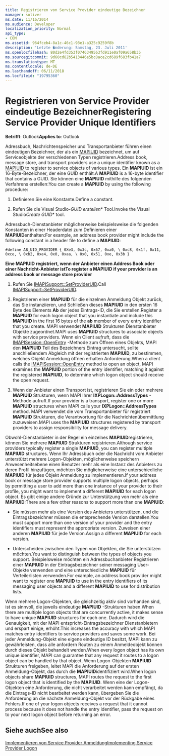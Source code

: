 ```yaml
---
title: Registrieren von Service Provider eindeutige Bezeichner
manager: soliver
ms.date: 11/16/2014
ms.audience: Developer
localization_priority: Normal
api_type:
- COM
ms.assetid: 964fceb4-8a1c-46c1-98e1-a325c9259f8b
description: 'Letzte �nderung: Samstag, 23. Juli 2011'
ms.openlocfilehash: 80d2e4fd353f0746349563fd911e0af09a658b35
ms.sourcegitcommit: 9d60cd82b5413446e5bc8ace2cd689f683fb41a7
ms.translationtype: MT
ms.contentlocale: de-DE
ms.lasthandoff: 06/11/2018
ms.locfileid: "19795360"
---
```

# <a name="registering-service-provider-unique-identifiers"></a><span data-ttu-id="29218-103">Registrieren von Service Provider eindeutige Bezeichner</span><span class="sxs-lookup"><span data-stu-id="29218-103">Registering Service Provider Unique Identifiers</span></span>

  
  
<span data-ttu-id="29218-104">**Betrifft**: Outlook</span><span class="sxs-lookup"><span data-stu-id="29218-104">**Applies to**: Outlook</span></span> 
  
<span data-ttu-id="29218-105">Adressbuch, Nachrichtenspeicher und Transportanbieter führen einen eindeutigen Bezeichner, der als ein [MAPIUID](mapiuid.md) bezeichnet, um auf Serviceobjekte der verschiedenen Typen registrieren.</span><span class="sxs-lookup"><span data-stu-id="29218-105">Address book, message store, and transport providers use a unique identifier known as a [MAPIUID](mapiuid.md) to register to service objects of various types.</span></span> <span data-ttu-id="29218-106">Ein **MAPIUID** ist ein 16-Byte-Bezeichner, der eine GUID enthält.</span><span class="sxs-lookup"><span data-stu-id="29218-106">A **MAPIUID** is a 16-byte identifier that contains a GUID.</span></span> <span data-ttu-id="29218-107">Sie können eine **MAPIUID** mithilfe des folgenden Verfahrens erstellen:</span><span class="sxs-lookup"><span data-stu-id="29218-107">You can create a **MAPIUID** by using the following procedure:</span></span> 
  
1. <span data-ttu-id="29218-108">Definieren Sie eine Konstante.</span><span class="sxs-lookup"><span data-stu-id="29218-108">Define a constant.</span></span>
    
2. <span data-ttu-id="29218-109">Rufen Sie die Visual Studio-*GUID erstellen*\* Tool.</span><span class="sxs-lookup"><span data-stu-id="29218-109">Invoke the Visual Studio*Create GUID*\* tool.</span></span> 
    
<span data-ttu-id="29218-110">Adressbuch-Dienstanbieter möglicherweise beispielsweise die folgenden Konstanten in einer Headerdatei zum Definieren einer **MAPIUID**enthalten:</span><span class="sxs-lookup"><span data-stu-id="29218-110">For example, an address book provider might include the following constant in a header file to define a **MAPIUID**:</span></span>
  
 `#define AB_UID_PROVIDER { 0Xe3, 0x3c, 0x67, 0xa0, \ 0xc8, 0x1f, 0x11, 0xce, \ 0xb2, 0xe4, 0x0, 0xaa, \ 0x0, 0x51, 0xe, 0x3b }`
  
 <span data-ttu-id="29218-111">**Eine MAPIUID registriert, wenn der Anbieter einen Address Book oder einer Nachricht-Anbieter ist**</span><span class="sxs-lookup"><span data-stu-id="29218-111">**To register a MAPIUID if your provider is an address book or message store provider**</span></span>
  
1. <span data-ttu-id="29218-112">Rufen Sie [IMAPISupport::SetProviderUID](imapisupport-setprovideruid.md).</span><span class="sxs-lookup"><span data-stu-id="29218-112">Call [IMAPISupport::SetProviderUID](imapisupport-setprovideruid.md).</span></span>
    
2. <span data-ttu-id="29218-113">Registrieren einer **MAPIUID** für die einzelnen Anmeldung Objekt zurück, das Sie instanziieren, und Schließen dieses **MAPIUID** in den ersten 16 Byte des Elements **Ab** der jedes Eintrags-ID, die Sie erstellen.</span><span class="sxs-lookup"><span data-stu-id="29218-113">Register a **MAPIUID** for each logon object that you instantiate and include this **MAPIUID** in the first 16 bytes of the **ab** member of every entry identifier that you create.</span></span> <span data-ttu-id="29218-114">MAPI verwendet **MAPIUID** Strukturen Dienstanbieter Objekte zugeordnet.</span><span class="sxs-lookup"><span data-stu-id="29218-114">MAPI uses **MAPIUID** structures to associate objects with service providers.</span></span> <span data-ttu-id="29218-115">Wenn ein Client aufruft, dass die [IMAPISession::OpenEntry](imapisession-openentry.md) -Methode zum Öffnen eines Objekts, MAPI den **MAPIUID** Teil des Bezeichners Eintrag untersucht, sollte anschließendem Abgleich mit der registrierten **MAPIUID**, zu bestimmen, welches Objekt Anmeldung öffnen erhalten Anforderung.</span><span class="sxs-lookup"><span data-stu-id="29218-115">When a client calls the [IMAPISession::OpenEntry](imapisession-openentry.md) method to open an object, MAPI examines the **MAPIUID** portion of the entry identifier, matching it against the registered **MAPIUID**, to determine which logon object should receive the open request.</span></span>
    
3. <span data-ttu-id="29218-116">Wenn der Anbieter einen Transport ist, registrieren Sie ein oder mehrere **MAPIUID** Strukturen, wenn MAPI Ihrer **IXPLogon::AddressTypes** -Methode aufruft.</span><span class="sxs-lookup"><span data-stu-id="29218-116">If your provider is a transport, register one or more **MAPIUID** structures when MAPI calls your **IXPLogon::AddressTypes** method.</span></span> <span data-ttu-id="29218-117">MAPI verwendet die vom Transportanbieter für registriert **MAPIUID** Strukturen, die Verantwortung für die Nachrichtenübermittlung zuzuweisen.</span><span class="sxs-lookup"><span data-stu-id="29218-117">MAPI uses the **MAPIUID** structures registered by transport providers to assign responsibility for message delivery.</span></span> 
    
<span data-ttu-id="29218-118">Obwohl-Dienstanbieter in der Regel ein einzelnes **MAPIUID**registrieren, können Sie mehrere **MAPIUID** Strukturen registrieren.</span><span class="sxs-lookup"><span data-stu-id="29218-118">Although service providers typically register a single **MAPIUID**, you can register multiple **MAPIUID** structures.</span></span> <span data-ttu-id="29218-119">Wenn Ihr Adressbuch oder die Nachricht vom Anbieter unterstützt mehrere Logon-Objekten, möglicherweise speichern Anwesenheitsebene einen Benutzer mehr als eine Instanz des Anbieters zu deren Profil hinzufügen, möchten Sie möglicherweise eine unterschiedliche **MAPIUID** für jedes Objekt Anmeldung zu implementieren.</span><span class="sxs-lookup"><span data-stu-id="29218-119">If your address book or message store provider supports multiple logon objects, perhaps by permitting a user to add more than one instance of your provider to their profile, you might want to implement a different **MAPIUID** for each logon object.</span></span> <span data-ttu-id="29218-120">Es gibt einige andere Gründe zur Unterstützung von mehr als eine **MAPIUID**:</span><span class="sxs-lookup"><span data-stu-id="29218-120">There are a few other reasons to support more than one **MAPIUID**:</span></span>
  
- <span data-ttu-id="29218-121">Sie müssen mehr als eine Version des Anbieters unterstützen, und die Eintragsbezeichner müssen die entsprechende Version darstellen.</span><span class="sxs-lookup"><span data-stu-id="29218-121">You must support more than one version of your provider and the entry identifiers must represent the appropriate version.</span></span> <span data-ttu-id="29218-122">Zuweisen einer anderen **MAPIUID** für jede Version.</span><span class="sxs-lookup"><span data-stu-id="29218-122">Assign a different **MAPIUID** for each version.</span></span> 
    
- <span data-ttu-id="29218-123">Unterscheiden zwischen den Typen von Objekten, die Sie unterstützen möchten.</span><span class="sxs-lookup"><span data-stu-id="29218-123">You want to distinguish between the types of objects you support.</span></span> <span data-ttu-id="29218-124">Beispielsweise möchten ein Adressbuchanbieter Registrieren einer **MAPIUID** in der Eintragsbezeichner seiner messaging User-Objekte verwenden und eine unterschiedliche **MAPIUID** für Verteilerlisten verwenden.</span><span class="sxs-lookup"><span data-stu-id="29218-124">For example, an address book provider might want to register one **MAPIUID** to use in the entry identifiers of its messaging user objects and a different **MAPIUID** to use for distribution lists.</span></span> 
    
<span data-ttu-id="29218-125">Wenn mehrere Logon-Objekten, die gleichzeitig aktiv sind vorhanden sind, ist es sinnvoll, die jeweils eindeutige **MAPIUID** -Strukturen haben.</span><span class="sxs-lookup"><span data-stu-id="29218-125">When there are multiple logon objects that are concurrently active, it makes sense to have unique **MAPIUID** structures for each one.</span></span> <span data-ttu-id="29218-126">Dadurch wird die Genauigkeit, mit der MAPI entspricht-Eintragsbezeichner Dienstanbietern und erspart einige, erhöht.</span><span class="sxs-lookup"><span data-stu-id="29218-126">This increases the accuracy with which MAPI matches entry identifiers to service providers and saves some work.</span></span> <span data-ttu-id="29218-127">Bei jeder Anmeldung-Objekt eine eigene eindeutige ID besitzt, MAPI kann zu gewährleisten, dass alle anfordern Routen zu einem Anmeldeobjekt können durch dieses Objekt behandelt werden.</span><span class="sxs-lookup"><span data-stu-id="29218-127">When every logon object has its own unique identifier, MAPI can guarantee that any request it routes to a logon object can be handled by that object.</span></span> <span data-ttu-id="29218-128">Wenn Logon-Objekten **MAPIUID** Strukturen freigeben, leitet MAPI die Anforderung auf der ersten Anmeldung-Objekt, das durch die **MAPIUID**identifiziert wird.</span><span class="sxs-lookup"><span data-stu-id="29218-128">When logon objects share **MAPIUID** structures, MAPI routes the request to the first logon object that is identified by the **MAPIUID**.</span></span> <span data-ttu-id="29218-129">Wenn eine der Logon-Objekten eine Anforderung, die nicht verarbeitet werden kann empfängt, da die Eintrags-ID nicht bearbeitet werden kann, übergeben Sie die Anforderung an die nächste Anmeldung-Objekt vor der Rückgabe eines Fehlers.</span><span class="sxs-lookup"><span data-stu-id="29218-129">If one of your logon objects receives a request that it cannot process because it does not handle the entry identifier, pass the request on to your next logon object before returning an error.</span></span>
  
## <a name="see-also"></a><span data-ttu-id="29218-130">Siehe auch</span><span class="sxs-lookup"><span data-stu-id="29218-130">See also</span></span>



[<span data-ttu-id="29218-131">Implementieren von Service Provider Anmeldung</span><span class="sxs-lookup"><span data-stu-id="29218-131">Implementing Service Provider Logon</span></span>](implementing-service-provider-logon.md)

